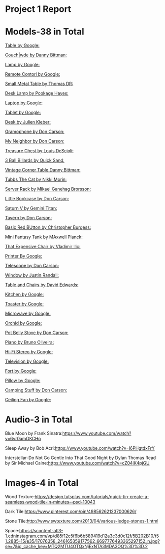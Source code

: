 # Project 1 Report

# Models-38 in Total

[Table by Google:](https://poly.google.com/view/fdtYBOniyxa)

[Couch|wde by Danny Bittman:](https://poly.google.com/view/7Q_Ab2HLll1)

[Lamp by Google:](https://poly.google.com/view/aurlA5vCous)

[Remote Contorl by Google:](https://poly.google.com/view/5pcD_YZujab)

[Small Metal Table by Thomas DR:](https://poly.google.com/view/3HuEZJbjgOJ)

[Desk Lamp by Pookage Hayes:](https://poly.google.com/view/0_FDq_UjWHp)

[Laptop by Google:](https://poly.google.com/view/csEfSvMgyOw)

[Tablet by Google:](https://poly.google.com/view/2LxocCCiDy-)

[Desk by Julien Kleber:](https://poly.google.com/view/5kPLN9W15qj)

[Gramophone by Don Carson:](https://poly.google.com/view/9MZ0sCt1REv)

[My Neighbor by Don Carson:](https://poly.google.com/view/cekm2HcWMwD)

[Treasure Chest by Louis DeScioli:](https://poly.google.com/view/f7SU-dO1FG7)

[3 Ball Billards by Quick Sand:](https://poly.google.com/view/1DEXg34OJ83)

[Vintage Corner Table Danny Bittman:](https://poly.google.com/view/7IxmR5JQXyC)

[Tubbs The Cat by Nikki Morin:](https://poly.google.com/view/2iwlJG9K-ym)

[Server Rack by Mikael Ganehag Brorsson:](https://poly.google.com/view/60s93Adyxvj)

[Little Bookcase by Don Carson:](https://poly.google.com/view/74tXfxoDB9b)

[Saturn V by Gemini Titan:](https://poly.google.com/view/cnhEejzpYLG)

[Tavern by Don Carson:](https://poly.google.com/view/2twvfQfSlHB)

[Basic Red BUtton by Christopher Burgess:](https://poly.google.com/view/4sacC8YcLmI)

[Mini Fantasy Tank by MAxwell Planck:](https://poly.google.com/view/4XjRDOSpazi)

[That Expensive Chair by Vladimir Ilic:](https://poly.google.com/view/5osCtu2pLwv)

[Printer By Google:](https://poly.google.com/view/7NKDv75jVeg)

[Telescope by Don Carson:](https://poly.google.com/view/3HJCpDzBQEw)

[Window by Justin Randall:](https://poly.google.com/view/dwBpM-aSA_t)

[Table and Chairs by David Edwards:](https://poly.google.com/view/8YCrudS_CF9)

[Kitchen by Google:](https://poly.google.com/view/7J_ua1Ho1Gt)

[Toaster by Google:](https://poly.google.com/view/edIkWKMV1Wf)

[Microwave by Google:](]https://poly.google.com/view/0YYExMzwX0V)

[Orchid by Google:](https://poly.google.com/view/59BuDmuEYIZ)

[Pot Belly Stove by Don Carson:](https://poly.google.com/view/4Zpt6uhxBAC)

[Piano by Bruno Oliveira:](https://poly.google.com/view/5vbJ5vildOq)

[Hi-Fi Stereo by Google:](https://poly.google.com/view/3N5cUYDN30g)

[Television by Google:](https://poly.google.com/view/6Fa29JN3A3F)

[Fort by Google:](https://poly.google.com/view/b_UDhVGwfY8)

[Pillow by Google:](https://poly.google.com/view/f60emm1Xkas)

[Camping Stuff by Don Carson:](https://poly.google.com/view/3GSiSGRuyfT)

[Ceiling Fan by Google:](https://poly.google.com/view/evjKlG1pgr-)

# Audio-3 in Total
Blue Moon by Frank Sinatra:https://www.youtube.com/watch?v=6vr0amOKCHo

Sleep Away by Bob Acri:https://www.youtube.com/watch?v=I6PHgtdxFrY

Interstellar-Do Not Go Gentle Into That Good Night by Dylan Thomas Read by Sir Michael Caine:https://www.youtube.com/watch?v=cZ04lK4pjGU

# Images-4 in Total

Wood Texture:https://design.tutsplus.com/tutorials/quick-tip-create-a-seamless-wood-tile-in-minutes--psd-10043

Dark Tile:https://www.pinterest.com/pin/498562621237000626/

Stone Tile:http://www.swtexture.com/2013/04/various-ledge-stones-1.html

Space:https://scontent-atl3-1.cdninstagram.com/vp/d85f12c5f6b6b589419d12a3c3d0c12f/5B202B10/t51.2885-15/e35/17076358_246165359177562_6697776493365297152_n.jpg?se=7&ig_cache_key=MTQ2MTU4OTQxNjExNTA3MDA3OQ%3D%3D.2
